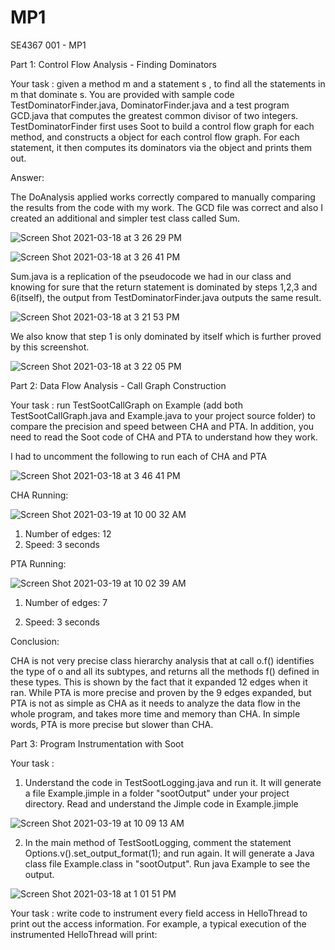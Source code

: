 # MP1
SE4367 001 - MP1

Part 1: Control Flow Analysis - Finding Dominators

Your task : given a method  m  and a statement  s , to find all the statements in  m  that dominate  s. You are provided with sample code  TestDominatorFinder.java, DominatorFinder.java  and a test program  GCD.java  that computes the greatest common divisor of two integers.  TestDominatorFinder  first uses Soot to build a control flow graph for each method, and constructs a object for each control flow graph. For each statement, it then computes its dominators via the object and prints them out.

Answer: 

The DoAnalysis applied works correctly compared to manually comparing the results from the code with my work. The GCD file was correct and also I created an additional and simpler test class called Sum. 


![Screen Shot 2021-03-18 at 3 26 29 PM](https://user-images.githubusercontent.com/61093335/111693236-615f2380-87fe-11eb-8d2d-afe6764210dd.png)

![Screen Shot 2021-03-18 at 3 26 41 PM](https://user-images.githubusercontent.com/61093335/111693257-658b4100-87fe-11eb-9129-75e3faa51b8d.png)

Sum.java is a replication of the pseudocode we had in our class and knowing for sure that the return statement is dominated by steps 1,2,3 and 6(itself), the output from TestDominatorFinder.java outputs the same result. 

![Screen Shot 2021-03-18 at 3 21 53 PM](https://user-images.githubusercontent.com/61093335/111693486-ae42fa00-87fe-11eb-8e81-3586161f7dd1.png)

We also know that step 1 is only dominated by itself which is further proved by this screenshot. 

![Screen Shot 2021-03-18 at 3 22 05 PM](https://user-images.githubusercontent.com/61093335/111693560-c155ca00-87fe-11eb-896b-d50771f4d5cc.png)



Part 2: Data Flow Analysis - Call Graph Construction

Your task : run  TestSootCallGraph  on  Example  (add both  TestSootCallGraph.java  and  Example.java  to your project source folder) to compare the precision and speed between CHA and PTA. In addition, you need to read the Soot code of CHA and PTA to understand how they work.


I had to uncomment the following to run each of CHA and PTA 

![Screen Shot 2021-03-18 at 3 46 41 PM](https://user-images.githubusercontent.com/61093335/111695508-2f02f580-8801-11eb-98fc-72cf6c135f95.png)


CHA Running:

![Screen Shot 2021-03-19 at 10 00 32 AM](https://user-images.githubusercontent.com/61093335/111800765-47731e80-889a-11eb-890e-a031b385a5f8.png)

1. Number of edges: 12
2. Speed: 3 seconds

PTA Running:

![Screen Shot 2021-03-19 at 10 02 39 AM](https://user-images.githubusercontent.com/61093335/111800780-4a6e0f00-889a-11eb-9013-4c0eef4d968f.png)

1. Number of edges: 7

2. Speed: 3 seconds


Conclusion: 

CHA is not very precise class hierarchy analysis that at call o.f() identifies the type of o and all its subtypes, and returns all the methods f() defined in these types. This is shown by the fact that it expanded 12 edges when it ran. While PTA is more precise and proven by the 9 edges expanded, but PTA is not as simple as CHA as it needs to analyze the data flow in the whole program, and takes more time and memory than CHA. In simple words, PTA is more precise but slower than CHA. 

Part 3: Program Instrumentation with Soot


Your task :

1)  Understand the code in  TestSootLogging.java  and run it. It will generate a file Example.jimple in a folder "sootOutput" under your project directory. Read and understand the Jimple code in Example.jimple

![Screen Shot 2021-03-19 at 10 09 13 AM](https://user-images.githubusercontent.com/61093335/111801702-2fe86580-889b-11eb-846e-b406fdcbdf2e.png)


2)  In the main method of TestSootLogging, comment the statement Options.v().set_output_format(1); and run again. It will generate a Java class file Example.class in "sootOutput". Run java Example to see the output. 

![Screen Shot 2021-03-18 at 1 01 51 PM](https://user-images.githubusercontent.com/61093335/111674803-6a45fa00-87ea-11eb-8cb2-a18b8e703f6d.png)


Your task : write code to instrument every field access in  HelloThread  to print out the access information. For example, a typical execution of the instrumented  HelloThread  will print:
